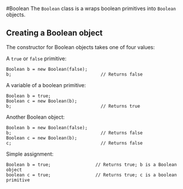 #Boolean
The `Boolean` class is a <word data-key="wrapper">wraps</word> <word data-key="boolean">boolean</word> primitives into `Boolean` <word data-key="object">objects</word>.

## Creating a Boolean object
The <word data-key="new">constructor</word> for Boolean objects takes one of four values: 

A `true` or `false` primitive:

    Boolean b = new Boolean(false);
    b;                                  // Returns false

A variable of a boolean primitive:

    Boolean b = true;
    Boolean c = new Boolean(b);
    b;                                  // Returns true

Another Boolean object:

    Boolean b = new Boolean(false);
    b;                                  // Returns false
    Boolean c = new Boolean(b);
    c;                                  // Returns false

Simple assignment:

    Boolean b = true;                 // Returns true; b is a Boolean object
    boolean c = true;                 // Returns true; c is a boolean primitive